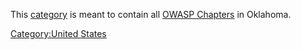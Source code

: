This [category](:Special:Categories "wikilink") is meant to contain all
[OWASP Chapters](:Category:OWASP_Chapter "wikilink") in Oklahoma.

[Category:United States](Category:United_States "wikilink")